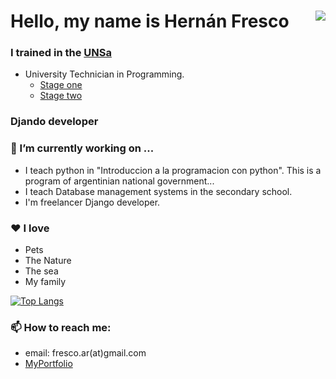 # Hello, my name is Hernán Fresco  <img align="right" src="https://visitor-badge.laobi.icu/badge?page_id=frescoh">
### I trained in the [UNSa](https://exactas.unsa.edu.ar/)
- University Technician in Programming.
  - [Stage one](https://exactas.unsa.edu.ar/carreras/info/2)
  - [Stage two](https://exactas.unsa.edu.ar/carreras/info/1)

### Djando developer



### 🔭 I’m currently working on ...
  - I teach python in "Introduccion a la programacion con python". This is a program of argentinian national government...
  - I teach Database management systems in the secondary school.
  - I'm freelancer Django developer.


### ♥ I love
- Pets
- The Nature
- The sea
- My family



[![Top Langs](https://github-readme-stats.vercel.app/api/top-langs/?username=frescoh&layout=default)](https://github.com/frescoh?tab=repositories)
</a>

### 📫 How to reach me:
- email: fresco.ar(at)gmail.com 
- <a href = "https://frescoh.ar" target="_blank" rel="noreferrer noopener">MyPortfolio</a>

